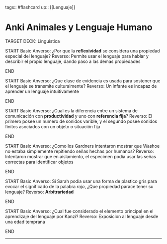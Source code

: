 tags:: #flashcard 
up:: [[Lenguaje]]
# Anki Animales y Lenguaje Humano
TARGET DECK: Linguistica

START
Basic
Anverso: 
¿Por que la **reflexividad** se considera una propiedad especial del lenguaje?
Reverso: 
Permite usar el lenguaje para hablar y describir el propio lenguaje, dando paso a las demas propiedades
<!--ID: 1657417472035-->
END

START
Basic
Anverso: 
¿Que clase de evidencia es usada para sostener que el lenguaje se transmite culturalmente?
Reverso: Un infante es incapaz de aprender un lenguaje intuitivamente
<!--ID: 1657417472578-->
END

START
Basic
Anverso: 
¿Cual es la diferencia entre un sistema de comunicación con **productividad** y uno con **referencia fija**?
Reverso: El primero posee un numero de sonidos varible, y el segundo posee sonidos finitos asociados con un objeto o situación fija
<!--ID: 1657417472599-->
END

START
Basic
Anverso: 
¿Como los Gardners intentaron mostrar que Washoe no estaba simplemente repitiendo señas hechas por humanos?
Reverso: Intentaron mostrar que en aislamiento, el especimen podia usar las señas correctas para identificar objetos
<!--ID: 1657417676933-->
END

START
Basic
Anverso: 
Si Sarah podia usar una forma de plastico gris para evocar el significado de la palabra *rojo*, ¿Que propiedad parace tener su lenguaje?
Reverso: **Arbitrariedad**
<!--ID: 1657417472626-->
END

START
Basic
Anverso: 
¿Cual fue considerado el elemento principal en el aprendizaje del lenguaje por Kanzi?
Reverso: Exposicion al lenguaje desde una edad temprana
<!--ID: 1657417472695-->
END
___
